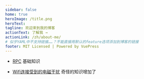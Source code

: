 ```yaml
---
sidebar: false
home: true
heroImage: /title.png
heroText: 
tagline: 欢迎来到我的博客
actionText: 了解我 →
actionLink: /zh/about-me/
# 似乎YAML中不支持链接……？不能直接用默认的feature选项添加到博客的链接
footer: MIT Licensed | Powered by VuePress
---
```


                                                                          
 
 -  [RPC](/zh/blogs/20210314/) 基础知识
 
 
 -  [Wifi连接受到的电磁干扰](/zh/blogs/20210315/) 奇怪的知识增加了
 